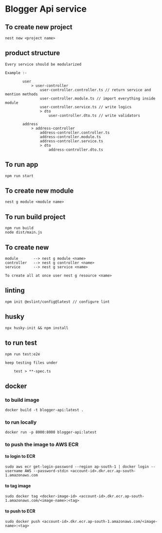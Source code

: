 # Blogger Api service ##

## To create new project

    nest new <project name>

## product structure

    Every service should be modularized 

    Example :-

            user 
                > user-controller
                    user-controller.controller.ts // return service and mention methods
                    user-controller.module.ts // import everything inside module
                    user-controller.service.ts // write logics
                    > dto
                        user-controller.dto.ts // write validators

            address 
                > address-controller
                    address-controller.controller.ts
                    address-controller.module.ts
                    address-controller.service.ts
                    > dto
                        address-controller.dto.ts



## To run app

    npm run start

## To create new module

    nest g module <module name>


## To run build project

    npm run build
    node dist/main.js



## To create new

    module       --> nest g module <name>
    controller   --> nest g controller <name>
    service      --> nest g service <name> 

    To create all at once user nest g resource <name>

## linting 

    npm init @eslint/config@latest // configure lint

## husky

    npx husky-init && npm install


## to run test

    npm run test:e2e

    keep testing files under 

        test > **-spec.ts


## docker 

### to build image

    docker build -t blogger-api:latest .

### to run locally

    docker run -p 8000:8000 blogger-api:latest

### to push the image to AWS ECR

#### to login to ECR
    sudo aws ecr get-login-password --region ap-south-1 | docker login --username AWS --password-stdin <account-id>.dkr.ecr.ap-south-1.amazonaws.com

#### to tag image
    sudo docker tag <docker-image-id> <account-id>.dkr.ecr.ap-south-1.amazonaws.com/<image-name>:<tag>

#### to push to ECR
    sudo docker push <account-id>.dkr.ecr.ap-south-1.amazonaws.com/<image-name>:<tag>

